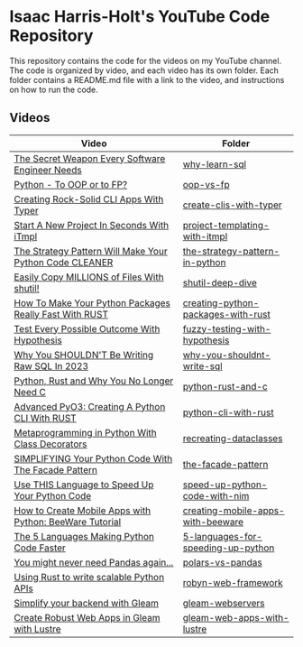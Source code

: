 # Isaac Harris-Holt's YouTube Code Repository

This repository contains the code for the videos on my YouTube channel. The
code is organized by video, and each video has its own folder. Each folder
contains a README.md file with a link to the video, and instructions on how to
run the code.

## Videos

| Video                                                                                   | Folder                                                                          |
| --------------------------------------------------------------------------------------- | ------------------------------------------------------------------------------- |
| [The Secret Weapon Every Software Engineer Needs](https://youtu.be/G0DB5fVqbeg)         | [why-learn-sql](./001-why-learn-sql)                                            |
| [Python - To OOP or to FP?](https://youtu.be/lNRBF6l8Jh4)                               | [oop-vs-fp](./002-oop-vs-fp)                                                    |
| [Creating Rock-Solid CLI Apps With Typer](https://youtu.be/8-i3U_3Gxko)                 | [create-clis-with-typer](./003-create-clis-with-typer)                          |
| [Start A New Project In Seconds With iTmpl](https://youtu.be/uRLT9wTdqLM)               | [project-templating-with-itmpl](./004-project-templating-with-itmpl)            |
| [The Strategy Pattern Will Make Your Python Code CLEANER](https://youtu.be/hVLb3-OE3pM) | [the-strategy-pattern-in-python](./008-the-strategy-pattern-in-python)          |
| [Easily Copy MILLIONS of Files With shutil!](https://youtu.be/NmWXJHLMhaQ)              | [shutil-deep-dive](./009-shutil-deep-dive)                                      |
| [How To Make Your Python Packages Really Fast With RUST](https://youtu.be/jlWhnrk8go0)  | [creating-python-packages-with-rust](./010-creating-python-packages-with-rust)  |
| [Test Every Possible Outcome With Hypothesis](https://youtu.be/dsBitCcWWf4)             | [fuzzy-testing-with-hypothesis](./011-fuzzy-testing-with-hypothesis)            |
| [Why You SHOULDN'T Be Writing Raw SQL In 2023](https://youtu.be/Cp3bXHYp-bY)            | [why-you-shouldnt-write-sql](./012-why-you-shouldnt-write-sql)                  |
| [Python, Rust and Why You No Longer Need C](https://youtu.be/YSUYjuMqHpE)               | [python-rust-and-c](./015-python-rust-and-c)                                    |
| [Advanced PyO3: Creating A Python CLI With RUST](https://youtu.be/8yGR3xjTzDw)          | [python-cli-with-rust](./017-python-cli-with-rust)                              |
| [Metaprogramming in Python With Class Decorators](https://youtu.be/9ofxaIWoF3I)         | [recreating-dataclasses](./022-recreating-dataclasses)                          |
| [SIMPLIFYING Your Python Code With The Facade Pattern](https://youtu.be/tCzmda1VCUQ)    | [the-facade-pattern](./024-the-facade-pattern)                                  |
| [Use THIS Language to Speed Up Your Python Code](https://youtu.be/Bo7lXrqaaIc)          | [speed-up-python-code-with-nim](./028-speed-up-python-code-with-nim)            |
| [How to Create Mobile Apps with Python: BeeWare Tutorial](https://youtu.be/CvjepVlYR2M) | [creating-mobile-apps-with-beeware](./030-creating-mobile-apps-with-beeware)    |
| [The 5 Languages Making Python Code Faster](https://youtu.be/dvdGuuTad-g)               | [5-languages-for-speeding-up-python](./033-5-languages-for-speeding-up-python/) |
| [You might never need Pandas again...](https://youtu.be/qDEY0WstcLc)                    | [polars-vs-pandas](./035-polars-vs-pandas/)                                     |
| [Using Rust to write scalable Python APIs](https://youtu.be/t08OA4CfRFs)                | [robyn-web-framework](./036-robyn-web-framework/)                               |
| [Simplify your backend with Gleam](https://youtu.be/D88S_RdagP8)                        | [gleam-webservers](./039-gleam-webservers/)                                     |
| [Create Robust Web Apps in Gleam with Lustre](https://youtu.be/3kr4Ydx6GGU)             | [gleam-web-apps-with-lustre](./041-gleam-web-apps-with-lustre/)                 |
